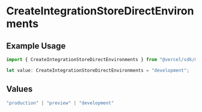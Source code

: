 # CreateIntegrationStoreDirectEnvironments

## Example Usage

```typescript
import { CreateIntegrationStoreDirectEnvironments } from "@vercel/sdk/models/createintegrationstoredirectop.js";

let value: CreateIntegrationStoreDirectEnvironments = "development";
```

## Values

```typescript
"production" | "preview" | "development"
```